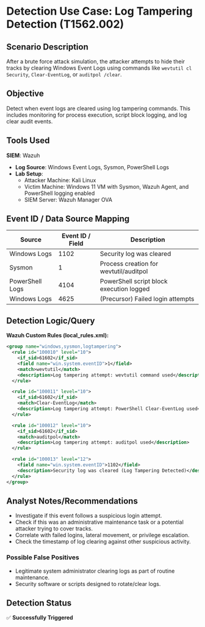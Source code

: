 # Detection Use Case: Log Tampering Detection (T1562.002)

## Scenario Description
After a brute force attack simulation, the attacker attempts to hide their tracks by clearing Windows Event Logs using commands like `wevtutil cl Security`, `Clear-EventLog`, or `auditpol /clear`.

## Objective
Detect when event logs are cleared using log tampering commands. This includes monitoring for process execution, script block logging, and log clear audit events.

## Tools Used
**SIEM**: Wazuh  
- **Log Source**: Windows Event Logs, Sysmon, PowerShell Logs  
- **Lab Setup**:  
  - Attacker Machine: Kali Linux  
  - Victim Machine: Windows 11 VM with Sysmon, Wazuh Agent, and PowerShell logging enabled  
  - SIEM Server: Wazuh Manager OVA  

## Event ID / Data Source Mapping

| Source           | Event ID / Field | Description                             |
|------------------|------------------|-----------------------------------------|
| Windows Logs     | 1102             | Security log was cleared                |
| Sysmon           | 1                | Process creation for wevtutil/auditpol  |
| PowerShell Logs  | 4104             | PowerShell script block execution logged|
| Windows Logs     | 4625             | (Precursor) Failed login attempts       |

## Detection Logic/Query

**Wazuh Custom Rules (local_rules.xml):**
```xml
<group name="windows,sysmon,logtampering">
  <rule id="100010" level="10">
    <if_sid>61602</if_sid>
    <field name="win.system.eventID">1</field>
    <match>wevtutil</match>
    <description>Log tampering attempt: wevtutil command used</description>
  </rule>

  <rule id="100011" level="10">
    <if_sid>61602</if_sid>
    <match>Clear-EventLog</match>
    <description>Log tampering attempt: PowerShell Clear-EventLog used</description>
  </rule>

  <rule id="100012" level="10">
    <if_sid>61602</if_sid>
    <match>auditpol</match>
    <description>Log tampering attempt: auditpol used</description>
  </rule>

  <rule id="100013" level="12">
    <field name="win.system.eventID">1102</field>
    <description>Security log was cleared (Log Tampering Detected)</description>
  </rule>
</group>
````
## Analyst Notes/Recommendations

* Investigate if this event follows a suspicious login attempt.
* Check if this was an administrative maintenance task or a potential attacker trying to cover tracks.
* Correlate with failed logins, lateral movement, or privilege escalation.
* Check the timestamp of log clearing against other suspicious activity.

### Possible False Positives

* Legitimate system administrator clearing logs as part of routine maintenance.
* Security software or scripts designed to rotate/clear logs.

## Detection Status

✅ **Successfully Triggered**
